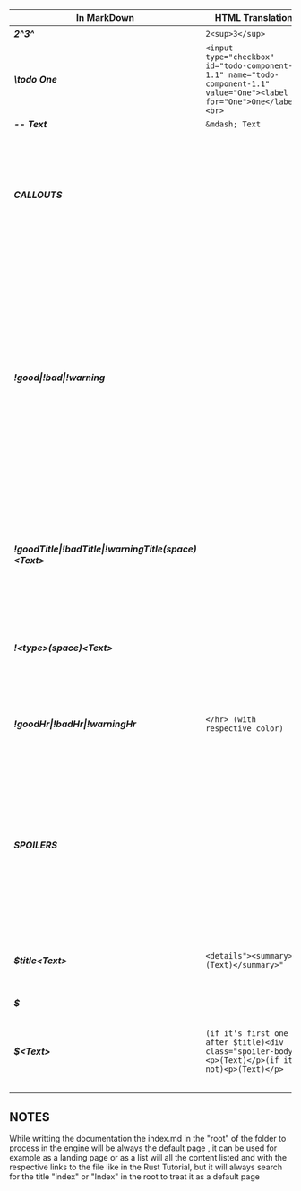<!-- prettier-ignore -->
| In MarkDown      | HTML Translation          | Result                   | Comments |
| ------           | ------                    | --------                 | -------- |
|  **_2^3^_**      |    `2<sup>3</sup>`        |     2<sup>3</sup>  |   -      |
|   **_\todo One_** | `<input type="checkbox" id="todo-component-1.1" name="todo-component-1.1" value="One"><label for="One">One</label><br>`    | Generate a checkbox with label | If its a new  todo list a div for store all the checkboxes and labels will be generated
**_-- Text_** | `&mdash; Text` | &mdash; Text | Em dash
|**_CALLOUTS_**||| For making a jumpline use !<good\|bad\|warning> without any space after, they work pretty the same as quotes, it's not posible to put a callout of different type inside of one in process||
|**_!good\|!bad\|!warning_** |||If it's a new or first one callout it will generate the callout div , if not and its just the continuation of the callout it will be consider as a jumpline,**if it's empty**, dont use space after if no words are used after, **IF THE CALLOUT IT'S GOOD THE COLOR OF THE CALLOUT WILL BE GREEN, IF THE CALLOUT IT'S BAD IT WILL BE RED, IF THE CALLOUT IT'S WARNING IT WILL BE YELLOW**|
|**_!goodTitle\|!badTitle\|!warningTitle(space)\<Text\>_** |||This is used to put an h3 inside of the callout and use it as a title once or more than once, it will work also if its anew callout as a creator of a callout and also adding the title inside already|
|**_!\<type\>(space)\<Text\>_** |||This will be consider as text and also if this is the first one of a new callout it will create also the callout|
|**_!goodHr\|!badHr\|!warningHr_** |`</hr> (with respective color)`||For using divisions inside the callout, this one dont create the callout for the logical reason of not starting a callout with a division|
|**_SPOILERS_**||| In the case of spoilers it will be easier because there will be only needed the $ symbol, in order to create a spoiler section it will work similar to the quotes and callouts the only difference it's that to start the creation it must **ALWAYS** start with $title(space)\<Text\>||
|**_$title\<Text\>_** |`<details"><summary>(Text)</summary>"`||This will create two things, the div that contains the whole spoiler and the "title" or what it's always visible for the user|
|**_$_** |||Jumpline|
|**_$\<Text\>_** |`(if it's first one after $title)<div class="spoiler-body"><p>(Text)</p>(if it's not)<p>(Text)</p>`||Adds text to the spoiler, if one of this type it's the first to appear after $title \<Text\> it creates the spoiler body and also adds the text|

## NOTES

While writting the documentation the index.md in the "root" of the folder to process in the engine will be always the default page , it can be used for example as a landing page or as a list will all the content listed and with the respective links to the file like in the Rust Tutorial, but it will always search for the title "index" or "Index" in the root to treat it as a default page

